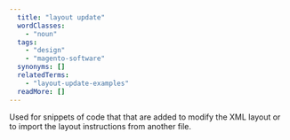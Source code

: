 ```yaml
---
  title: "layout update"
  wordClasses:
    - "noun"
  tags:
    - "design"
    - "magento-software"
  synonyms: []
  relatedTerms:
    - "layout-update-examples"
  readMore: []
---
```

Used for snippets of code that that are added to modify the XML layout or to import the layout instructions from another file.
